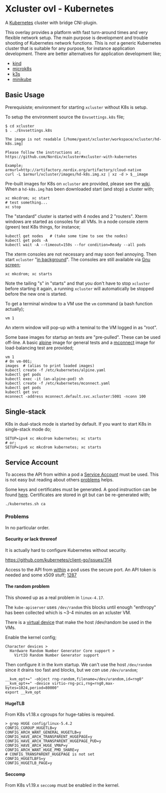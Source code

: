 # Xcluster ovl - Kubernetes

A [Kubernetes](https://kubernetes.io/) cluster with bridge CNI-plugin.

This overlay provides a platform with fast turn-around times and very
flexible network setup. The main purpose is development and trouble
shooting of Kubernetes network functions. This is *not* a generic
Kubernetes cluster that is suitable for any purpose, for instance
application development. There are better alternatives for application
development like;

* [kind](https://kind.sigs.k8s.io/)
* [microk8s](https://microk8s.io/)
* [k3s](https://k3s.io/)
* [minikube](https://github.com/kubernetes/minikube/)


## Basic Usage

Prerequisiste; environment for starting `xcluster` without K8s is setup.

To setup the environment source the `Envsettings.k8s` file;

```
$ cd xcluster
$ . ./Envsettings.k8s

The image is not readable [/home/guest/xcluster/workspace/xcluster/hd-k8s.img] 

Please follow the instructions at;
https://github.com/Nordix/xcluster#xcluster-with-kubernetes

Example;
armurl=http://artifactory.nordix.org/artifactory/cloud-native
curl -L $armurl/xcluster/images/hd-k8s.img.xz | xz -d > $__image
```

Pre-built images for K8s on `xcluster` are provided, please see the
[wiki](https://github.com/Nordix/xcluster/wiki/Kubernetes-Images). When
a `hd-k8s.img` has been downloaded start (and stop) a cluster with;

```
xc mkcdrom; xc start
# test something...
xc stop
```

The "standard" cluster is started with 4 nodes and 2 "routers". Xterm
windows are started as consoles for all VMs. In a node console xterm
(green) test K8s things, for instance;

```
kubectl get nodes   # (take some time to see the nodes)
kubectl get pods -A
kubectl wait -A --timeout=150s --for condition=Ready --all pods
```

The xterm consoles are not necessary and may soon feel annoying. Then start `xcluster`
"[in background](https://github.com/Nordix/xcluster/blob/master/doc/ci.md)".
The consoles are still available via
[Gnu screen](https://www.gnu.org/software/screen/manual/);

```
xc mkcdrom; xc starts
```

Note the tailing "s" in "starts" and that you don't have to stop
`xcluster` before starting it again, a running `xcluster` will
automatically be stopped before the new one is started.

To get a terminal window to a VM use the `vm` command (a bash function
actually);

```
vm 1
```

An xterm window will pop-up with a teminal to the VM logged in as
"root".

Some base images for startup an tests are "pre-pulled". These can be
used off-line. A basic [alpine](https://alpinelinux.org/) image for
general tests and a [mconnect](https://github.com/Nordix/mconnect)
image for load-balancing test are provided;

```
vm 1
# On vm-001;
images  # (alias to print loaded images)
kubectl create -f /etc/kubernetes/alpine.yaml
kubectl get pods
kubectl exec -it (an-alpine-pod) sh
kubectl create -f /etc/kubernetes/mconnect.yaml
kubectl get pods
kubectl get svc
mconnect -address mconnect.default.svc.xcluster:5001 -nconn 100
```

## Single-stack

K8s in dual-stack mode is started by default. If you want to start K8s in
single-stack mode do;

```
SETUP=ipv4 xc mkcdrom kubernetes; xc starts
# or;
SETUP=ipv6 xc mkcdrom kubernetes; xc starts
```

## Service Account

To access the API from within a pod a [Service
Account](https://kubernetes.io/docs/admin/service-accounts-admin/)
must be used. This is not easy but reading about others
[problems](https://github.com/kubernetes/kubernetes/issues/27973) helps.

Some keys and certificates must be generated. A good instruction can
be found
[here](https://icicimov.github.io/blog/kubernetes/Kubernetes-cluster-step-by-step-Part2/). Certificates are stored in git but can be re-generated with;

```
./kubernetes.sh ca
```

### Problems

In no particular order.

#### Security or lack threreof

It is actually hard to configure Kubernetes without security.

https://github.com/kubernetes/client-go/issues/314

Access to the API from
[within](https://kubernetes.io/docs/tasks/administer-cluster/access-cluster-api/#accessing-the-api-from-a-pod)
a pod uses the secure port. An API token is needed and some x509
stuff; [1287](https://github.com/kubernetes/dashboard/issues/1287)


#### The random problem

This showed up as a real problem in `linux-4.17`.

The `kube-apiserver` uses `/dev/random` this blocks until enough
"enthropy" has been collected which is ~3-4 minutes on an xcluster VM.

There is a [virtual device](https://wiki.qemu.org/Features/VirtIORNG)
that make the host /dev/random be used in the VMs.

Enable the kernel config;

```
Character devices >
  Hardware Random Number Generator Core support >
    VirtIO Random Number Generator support 
```

Then configure it in the kvm startup. We can't use the host
`/dev/random` since it drains too fast and blocks, but we *can* use
`/dev/urandom`;

```
__kvm_opt+=" -object rng-random,filename=/dev/urandom,id=rng0"
__kvm_opt+=" -device virtio-rng-pci,rng=rng0,max-bytes=1024,period=80000"
export __kvm_opt
```

#### HugeTLB

From K8s v1.18.x cgroups for huge-tables is required.

```
> grep HUGE config/linux-5.4.2
CONFIG_CGROUP_HUGETLB=y
CONFIG_ARCH_WANT_GENERAL_HUGETLB=y
CONFIG_HAVE_ARCH_TRANSPARENT_HUGEPAGE=y
CONFIG_HAVE_ARCH_TRANSPARENT_HUGEPAGE_PUD=y
CONFIG_HAVE_ARCH_HUGE_VMAP=y
CONFIG_ARCH_WANT_HUGE_PMD_SHARE=y
# CONFIG_TRANSPARENT_HUGEPAGE is not set
CONFIG_HUGETLBFS=y
CONFIG_HUGETLB_PAGE=y
```

#### Seccomp

From K8s v1.19.x `seccomp` must be enabled in the kernel.
